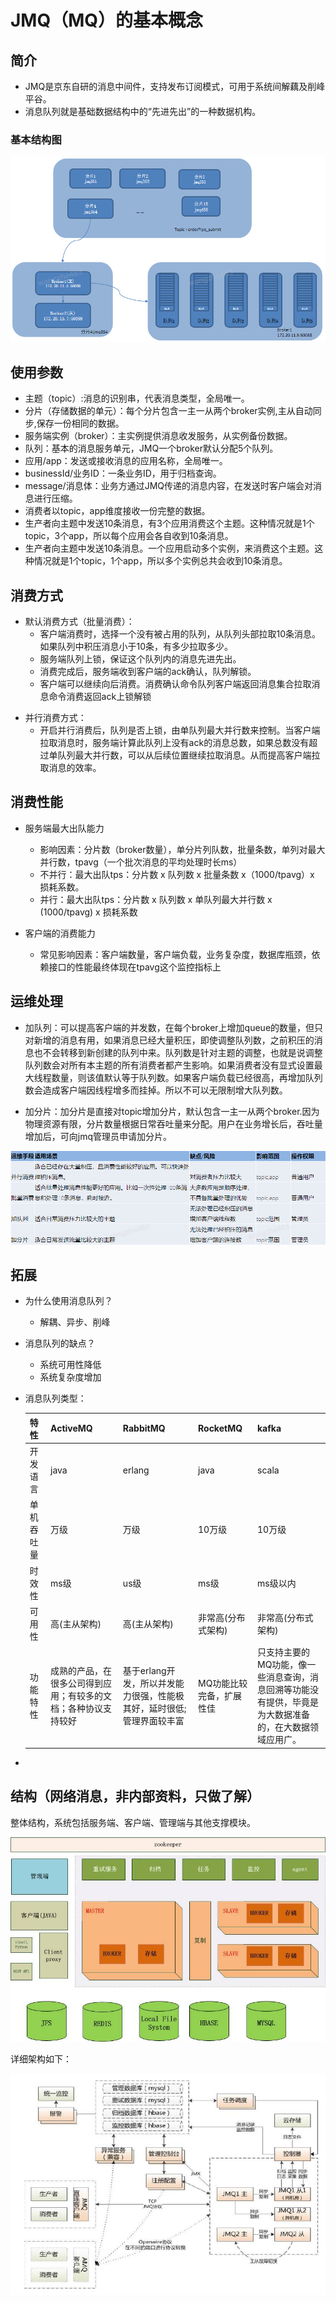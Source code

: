 # JMQ（MQ）的基本概念

## 简介

- JMQ是京东自研的消息中间件，支持发布订阅模式，可用于系统间解藕及削峰平谷。
- 消息队列就是基础数据结构中的“先进先出”的一种数据机构。

### 基本结构图

![结构图](pic/结构图.png)



## 使用参数

- 主题（topic）:消息的识别串，代表消息类型，全局唯一。
- 分片（存储数据的单元）：每个分片包含一主一从两个broker实例,主从自动同步,保存一份相同的数据。
- 服务端实例（broker）：主实例提供消息收发服务，从实例备份数据。
- 队列：基本的消息服务单元，JMQ一个broker默认分配5个队列。
- 应用/app：发送或接收消息的应用名称，全局唯一。
- businessId/业务ID：一条业务ID，用于归档查询。
- message/消息体：业务方通过JMQ传递的消息内容，在发送时客户端会对消息进行压缩。
- 消费者以topic，app维度接收一份完整的数据。
- 生产者向主题中发送10条消息，有3个应用消费这个主题。这种情况就是1个topic，3个app，所以每个应用会各自收到10条消息。
- 生产者向主题中发送10条消息。一个应用启动多个实例，来消费这个主题。这种情况就是1个topic，1个app，所以多个实例总共会收到10条消息。

## 消费方式

* 默认消费方式（批量消费）：
  - 客户端消费时，选择一个没有被占用的队列，从队列头部拉取10条消息。如果队列中积压消息小于10条，有多少拉取多少。
  - 服务端队列上锁，保证这个队列内的消息先进先出。
  - 消费完成后，服务端收到客户端的ack确认，队列解锁。
  - 客户端可以继续向后消费。消费确认命令队列客户端返回消息集合拉取消息命令消费返回ack上锁解锁

- 并行消费方式：
  - 开启并行消费后，队列是否上锁，由单队列最大并行数来控制。当客户端拉取消息时，服务端计算此队列上没有ack的消息总数，如果总数没有超过单队列最大并行数，可以从后续位置继续拉取消息。从而提高客户端拉取消息的效率。

## 消费性能

- 服务端最大出队能力
  * 影响因素：分片数（broker数量），单分片列队数，批量条数，单列对最大并行数，tpavg（一个批次消息的平均处理时长ms）
  * 不并行：最大出队tps：分片数 x 队列数 x 批量条数 x（1000/tpavg）x 损耗系数。
  * 并行：最大出队tps：分片数 x 队列数 x 单队列最大并行数 x (1000/tpavg) x 损耗系数

- 客户端的消费能力
  * 常见影响因素：客户端数量，客户端负载，业务复杂度，数据库瓶颈，依赖接口的性能最终体现在tpavg这个监控指标上

## 运维处理

- 加队列：可以提高客户端的并发数，在每个broker上增加queue的数量，但只对新增的消息有用，如果消息已经大量积压，即使调整队列数，之前积压的消息也不会转移到新创建的队列中来。队列数是针对主题的调整，也就是说调整队列数会对所有本主题的所有消费者都产生影响。如果消费者没有显式设置最大线程数量，则该值默认等于队列数。如果客户端负载已经很高，再增加队列数会造成客户端因线程增多而挂掉。所以不可以无限制增大队列数。

- 加分片：加分片是直接对topic增加分片，默认包含一主一从两个broker.因为物理资源有限，分片数量根据日常吞吐量来分配。用户在业务增长后，吞吐量增加后，可向jmq管理员申请加分片。

  

![pic1](pic/企业咚咚20200730164405.png)

## 拓展

- 为什么使用消息队列？
  - 解耦、异步、削峰

- 消息队列的缺点？
  - 系统可用性降低
  - 系统复杂度增加

- 消息队列类型：

  | 特性       | ActiveMQ                                                     | RabbitMQ                                                     | RocketMQ                 | kafka                                                        |
  | ---------- | ------------------------------------------------------------ | ------------------------------------------------------------ | ------------------------ | ------------------------------------------------------------ |
  | 开发语言   | java                                                         | erlang                                                       | java                     | scala                                                        |
  | 单机吞吐量 | 万级                                                         | 万级                                                         | 10万级                   | 10万级                                                       |
  | 时效性     | ms级                                                         | us级                                                         | ms级                     | ms级以内                                                     |
  | 可用性     | 高(主从架构)                                                 | 高(主从架构)                                                 | 非常高(分布式架构)       | 非常高(分布式架构)                                           |
  | 功能特性   | 成熟的产品，在很多公司得到应用；有较多的文档；各种协议支持较好 | 基于erlang开发，所以并发能力很强，性能极其好，延时很低;管理界面较丰富 | MQ功能比较完备，扩展性佳 | 只支持主要的MQ功能，像一些消息查询，消息回溯等功能没有提供，毕竟是为大数据准备的，在大数据领域应用广。 |

- 







## 结构（网络消息，非内部资料，只做了解）

整体结构，系统包括服务端、客户端、管理端与其他支撑模块。

![](pic/2f6615760d134464a1321497b7925897_th.jpeg)

详细架构如下：

![](pic/9a5c4783-c8cc-3903-8a67-ad9aafd90878.png)

